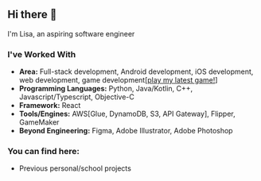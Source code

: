 ## Hi there 👋

I'm Lisa, an aspiring software engineer

### I've Worked With

- **Area:** Full-stack development, Android development, iOS development, web development, game development\[[play my latest game!](https://amykwan.itch.io/the-secret-life-of-a-slime-extended)\]
- **Programming Languages:** Python, Java/Kotlin, C++, Javascript/Typescript, Objective-C
- **Framework:** React
- **Tools/Engines:** AWS[Glue, DynamoDB, S3, API Gateway], Flipper, GameMaker
- **Beyond Engineering:** Figma, Adobe Illustrator, Adobe Photoshop

### You can find here:

- Previous personal/school projects


<!--
**lisaye1221/lisaye1221** is a ✨ _special_ ✨ repository because its `README.md` (this file) appears on your GitHub profile.

Here are some ideas to get you started:

- 🔭 I’m currently working on ...
- 🌱 I’m currently learning ...
- 👯 I’m looking to collaborate on ...
- 🤔 I’m looking for help with ...
- 💬 Ask me about ...
- 📫 How to reach me: ...
- 😄 Pronouns: ...
- ⚡ Fun fact: ...
-->
